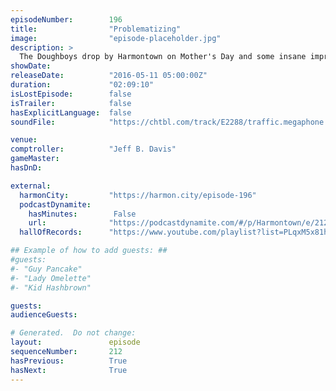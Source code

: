 ```yaml
---
episodeNumber:        196
title:                "Problematizing"
image:                "episode-placeholder.jpg"
description: >
  The Doughboys drop by Harmontown on Mother's Day and some insane improv ensues. Watch the video at harmontown.com/live! Become a member!
showDate:             
releaseDate:          "2016-05-11 05:00:00Z"
duration:             "02:09:10"
isLostEpisode:        false
isTrailer:            false
hasExplicitLanguage:  false
soundFile:            "https://chtbl.com/track/E2288/traffic.megaphone.fm/STA7740080157.mp3?updated=1560206588"

venue:                
comptroller:          "Jeff B. Davis"
gameMaster:           
hasDnD:               

external:
  harmonCity:         "https://harmon.city/episode-196"
  podcastDynamite:
    hasMinutes:        False
    url:              "https://podcastdynamite.com/#/p/Harmontown/e/212/196"
  hallOfRecords:      "https://www.youtube.com/playlist?list=PLqxM5x81hNOYikXjKMUT0U2HAkmUOm3OJ"

## Example of how to add guests: ##
#guests:
#- "Guy Pancake"
#- "Lady Omelette"
#- "Kid Hashbrown"

guests:
audienceGuests:

# Generated.  Do not change:
layout:               episode
sequenceNumber:       212
hasPrevious:          True
hasNext:              True
---
```


<!-- The episode description will be rendered here -->
<!-- Add your content below here -->

